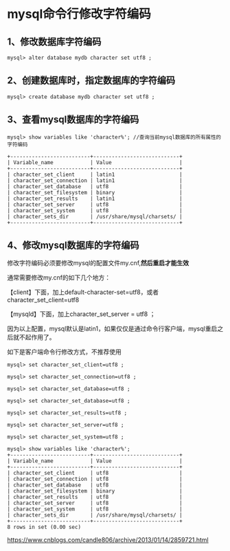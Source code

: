 # mysql命令行修改字符编码

## 1、修改数据库字符编码

```
mysql> alter database mydb character set utf8 ;
```

## 2、创建数据库时，指定数据库的字符编码

```
mysql> create database mydb character set utf8 ;
```

## 3、查看mysql数据库的字符编码

```
mysql> show variables like 'character%'; //查询当前mysql数据库的所有属性的字符编码

+--------------------------+----------------------------+
| Variable_name            | Value                      |
+--------------------------+----------------------------+
| character_set_client     | latin1                     |
| character_set_connection | latin1                     |
| character_set_database   | utf8                       |
| character_set_filesystem | binary                     |
| character_set_results    | latin1                     |
| character_set_server     | utf8                       |
| character_set_system     | utf8                       |
| character_sets_dir       | /usr/share/mysql/charsets/ |
+--------------------------+----------------------------+
```

## 4、修改mysql数据库的字符编码

修改字符编码必须要修改mysql的配置文件my.cnf,**然后重启才能生效**

通常需要修改my.cnf的如下几个地方：

【client】下面，加上default-character-set=utf8，或者character_set_client=utf8

【mysqld】下面，加上character_set_server = utf8 ；

因为以上配置，mysql默认是latin1，如果仅仅是通过命令行客户端，mysql重启之后就不起作用了。

如下是客户端命令行修改方式，不推荐使用

```
mysql> set character_set_client=utf8 ;

mysql> set character_set_connection=utf8 ;

mysql> set character_set_database=utf8 ;

mysql> set character_set_database=utf8 ;

mysql> set character_set_results=utf8 ;

mysql> set character_set_server=utf8 ;

mysql> set character_set_system=utf8 ;

mysql> show variables like 'character%';
+--------------------------+----------------------------+
| Variable_name            | Value                      |
+--------------------------+----------------------------+
| character_set_client     | utf8                       |
| character_set_connection | utf8                       |
| character_set_database   | utf8                       |
| character_set_filesystem | binary                     |
| character_set_results    | utf8                       |
| character_set_server     | utf8                       |
| character_set_system     | utf8                       |
| character_sets_dir       | /usr/share/mysql/charsets/ |
+--------------------------+----------------------------+
8 rows in set (0.00 sec)
```





https://www.cnblogs.com/candle806/archive/2013/01/14/2859721.html